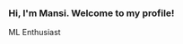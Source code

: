 ### Hi, I'm Mansi. Welcome to my profile!

ML Enthusiast
<!--
**Mansi2001/Mansi2001** is a ✨ _special_ ✨ repository because its `README.md` (this file) appears on your GitHub profile.

Here are some ideas to get you started:

- 🔭 I’m pursuing my B.Tech in Computer Science with specialisation in AI and ML
- 🌱 I’m currently expanding my shell to learn more each day
- 👯 I’m really interested in setting up my career in Machine Learning field
- 🤔 I’m looking for ...
- 💬 Ask me about ...
- 📫 How to reach me: ...
- 😄 A keen worker and a
- ⚡ 
-->
